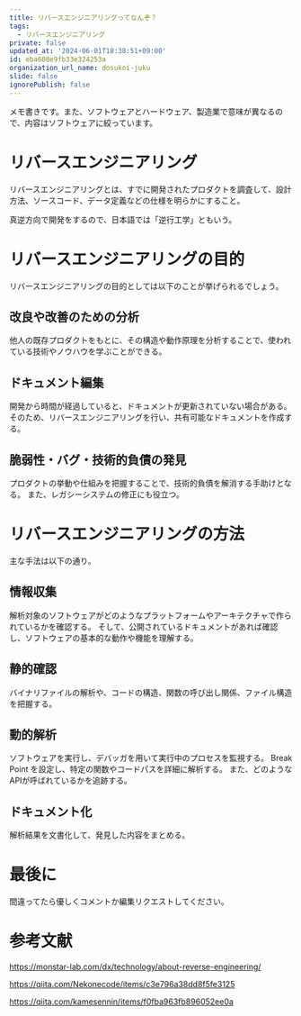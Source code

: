 ```yaml
---
title: リバースエンジニアリングってなんぞ？
tags:
  - リバースエンジニアリング
private: false
updated_at: '2024-06-01T18:38:51+09:00'
id: eba600e9fb33e324253a
organization_url_name: dosukoi-juku
slide: false
ignorePublish: false
---
```

メモ書きです。また、ソフトウェアとハードウェア、製造業で意味が異なるので、内容はソフトウェアに絞っています。

# リバースエンジニアリング
リバースエンジニアリングとは、すでに開発されたプロダクトを調査して、設計方法、ソースコード、データ定義などの仕様を明らかにすること。

真逆方向で開発をするので、日本語では「逆行工学」ともいう。

# リバースエンジニアリングの目的
リバースエンジニアリングの目的としては以下のことが挙げられるでしょう。

## 改良や改善のための分析
他人の既存プロダクトをもとに、その構造や動作原理を分析することで、使われている技術やノウハウを学ぶことができる。

## ドキュメント編集
開発から時間が経過していると、ドキュメントが更新されていない場合がある。そのため、リバースエンジニアリングを行い、共有可能なドキュメントを作成する。

## 脆弱性・バグ・技術的負債の発見
プロダクトの挙動や仕組みを把握することで、技術的負債を解消する手助けとなる。
また、レガシーシステムの修正にも役立つ。

# リバースエンジニアリングの方法
主な手法は以下の通り。

## 情報収集
解析対象のソフトウェアがどのようなプラットフォームやアーキテクチャで作られているかを確認する。
そして、公開されているドキュメントがあれば確認し、ソフトウェアの基本的な動作や機能を理解する。

## 静的確認
バイナリファイルの解析や、コードの構造、関数の呼び出し関係、ファイル構造を把握する。

## 動的解析
ソフトウェアを実行し、デバッガを用いて実行中のプロセスを監視する。
Break Point を設定し、特定の関数やコードパスを詳細に解析する。
また、どのようなAPIが呼ばれているかを追跡する。

## ドキュメント化
解析結果を文書化して、発見した内容をまとめる。

# 最後に
間違ってたら優しくコメントか編集リクエストしてください。

# 参考文献

https://monstar-lab.com/dx/technology/about-reverse-engineering/

https://qiita.com/Nekonecode/items/c3e796a38dd8f5fe3125

https://qiita.com/kamesennin/items/f0fba963fb896052ee0a
